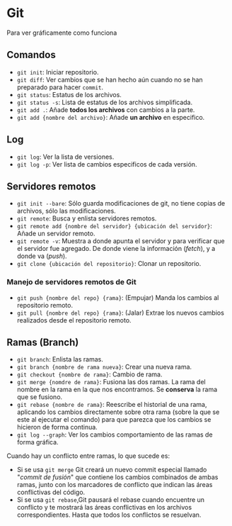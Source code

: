 # Git

Para ver gráficamente como funciona 

## Comandos

- `git init`: Iniciar repositorio.
- `git diff`: Ver cambios que se han hecho aún cuando no se han preparado para hacer `commit`.
- `git status`: Estatus de los archivos.
- `git status -s`: Lista de estatus de los archivos simplificada.
- `git add .`: Añade **todos los archivos** con cambios a la parte.
- `git add {nombre del archivo}`: Añade **un archivo** en especifico.

## Log

- `git log`: Ver la lista de versiones.
- `git log -p`: Ver lista de cambios especificos de cada versión.

## Servidores remotos

- `git init --bare`: Sólo guarda modificaciones de git, no tiene copias de archivos, sólo las modificaciones.
- `git remote`: Busca y enlista servidores remotos.
- `git remote add {nombre del servidor} {ubicación del servidor}`: Añade un servidor remoto.
- `git remote -v`: Muestra a donde apunta el servidor y para verificar que el servidor fue agregado. De donde viene la información (*fetch*), y a donde va (*push*).
- `git clone {ubicación del repositorio}`: Clonar un repositorio.

### Manejo de servidores remotos de Git

- `git push {nombre del repo} {rama}`: (Empujar) Manda los cambios al repositorio remoto.
- `git pull {nombre del repo} {rama}`: (Jalar) Extrae los nuevos cambios realizados desde el repositorio remoto.

## Ramas (Branch)

- `git branch`: Enlista las ramas.
- `git branch {nombre de rama nueva}`: Crear una nueva rama.
- `git checkout {nombre de rama}`: Cambio de rama.
- `git merge {nomdre de rama}`: Fusiona las dos ramas. La rama del nombre en la rama en la que nos encontramos. Se **conserva** la rama que se fusiono.
- `git rebase {nombre de rama}`: Reescribe el historial de una rama, aplicando los cambios directamente sobre otra rama (sobre la que se este al ejecutar el comando) para que parezca que los cambios se hicieron de forma continua.
- `git log --graph`: Ver los cambios comportamiento de las ramas de forma gráfica.

Cuando hay un conflicto entre ramas, lo que sucede es:

- Si se usa `git merge` Git creará un nuevo commit especial llamado "*commit de fusión*" que contiene los cambios combinados de ambas ramas, junto con los marcadores de conflicto que indican las áreas conflictivas del código.
- Si se usa `git rebase`,Git pausará el rebase cuando encuentre un conflicto y te mostrará las áreas conflictivas en los archivos correspondientes. Hasta que todos los conflictos se resuelvan.
